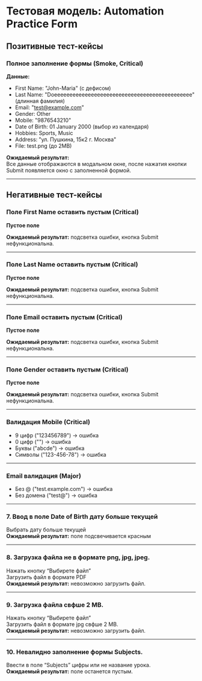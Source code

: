 # **Тестовая модель:** Automation Practice Form

## Позитивные тест-кейсы

### Полное заполнение формы (Smoke, Critical)

**Данные:**

- First Name: "John-Maria" (с дефисом)
- Last Name: "Doeeeeeeeeeeeeeeeeeeeeeeeeeeeeeeeeeeeeeeeeeeeee" (длинная фамилия)
- Email: "test@example.com"
- Gender: Other
- Mobile: "9876543210"
- Date of Birth: 01 January 2000 (выбор из календаря)
- Hobbies: Sports, Music
- Address: "ул. Пушкина, 15к2 г. Москва"
- File: test.png (до 2MB)

**Ожидаемый результат:**  
Все данные отображаются в модальном окне, после нажатия кнопки Submit появляется окно с заполненной формой.

---

## Негативные тест-кейсы

### Поле First Name оставить пустым (Critical)

**Пустое поле**

**Ожидаемый результат:** подсветка ошибки, кнопка Submit нефункциональна.

---

### Поле Last Name оставить пустым (Critical)

**Пустое поле**

**Ожидаемый результат:** подсветка ошибки, кнопка Submit нефункциональна.

---

### Поле Email оставить пустым (Critical)

**Пустое поле**

**Ожидаемый результат:** подсветка ошибки, кнопка Submit нефункциональна.

---

### Поле Gender оставить пустым (Critical)

**Пустое поле**

**Ожидаемый результат:** подсветка ошибки, кнопка Submit нефункциональна.

---

### Валидация Mobile (Critical)

- 9 цифр ("123456789") → ошибка
- 0 цифр ("") → ошибка
- Буквы ("abcde") → ошибка
- Символы ("123-456-78") → ошибка

---

### Email валидация (Major)

- Без @ ("test.example.com") → ошибка
- Без домена ("test@") → ошибка

---

### 7. Ввод в поле Date of Birth дату больше текущей

Выбрать дату больше текущей  
**Ожидаемый результат:** поле подсвечивается красным

---

### 8. Загрузка файла не в формате png, jpg, jpeg.

Нажать кнопку “Выбирете файл”  
Загрузить файл в формате PDF  
**Ожидаемый результат:** невозможно загрузить файл.

---

### 9. Загрузка файла свфше 2 MB.

Нажать кнопку “Выбирете файл”  
Загрузить файл в формате jpg свфше 2 MB.  
**Ожидаемый результат:** невозможно загрузить файл.

---

### 10. Невалидно заполнение формы Subjects.

Ввести в поле “Subjects” цифры или не название урока.  
**Ожидаемый результат:** поле останется пустым.
